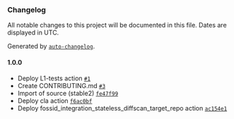 ### Changelog

All notable changes to this project will be documented in this file. Dates are displayed in UTC.

Generated by [`auto-changelog`](https://github.com/CookPete/auto-changelog).

#### 1.0.0

- Deploy L1-tests action [`#1`](https://github.com/rdkcentral/media-terminal-adapter-agent/pull/1)
- Create CONTRIBUTING.md [`#3`](https://github.com/rdkcentral/media-terminal-adapter-agent/pull/3)
- Import of source (stable2) [`fe47f99`](https://github.com/rdkcentral/media-terminal-adapter-agent/commit/fe47f99c32e4cf024e53edc0298a6942912e9e55)
- Deploy cla action [`f6ac0bf`](https://github.com/rdkcentral/media-terminal-adapter-agent/commit/f6ac0bfac1a3194b3a5dc89b19833b7c79b5f218)
- Deploy fossid_integration_stateless_diffscan_target_repo action [`ac154e1`](https://github.com/rdkcentral/media-terminal-adapter-agent/commit/ac154e14683207b47e5a844fb10291fbe6508c51)
